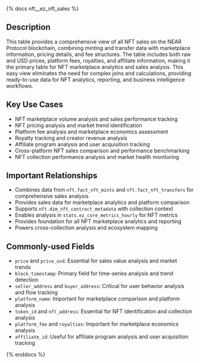 {% docs nft__ez_nft_sales %}

## Description
This table provides a comprehensive view of all NFT sales on the NEAR Protocol blockchain, combining minting and transfer data with marketplace information, pricing details, and fee structures. The table includes both raw and USD prices, platform fees, royalties, and affiliate information, making it the primary table for NFT marketplace analytics and sales analysis. This easy view eliminates the need for complex joins and calculations, providing ready-to-use data for NFT analytics, reporting, and business intelligence workflows.

## Key Use Cases
- NFT marketplace volume analysis and sales performance tracking
- NFT pricing analysis and market trend identification
- Platform fee analysis and marketplace economics assessment
- Royalty tracking and creator revenue analysis
- Affiliate program analysis and user acquisition tracking
- Cross-platform NFT sales comparison and performance benchmarking
- NFT collection performance analysis and market health monitoring

## Important Relationships
- Combines data from `nft.fact_nft_mints` and `nft.fact_nft_transfers` for comprehensive sales analysis
- Provides sales data for marketplace analytics and platform comparison
- Supports `nft.dim_nft_contract_metadata` with collection context
- Enables analysis in `stats.ez_core_metrics_hourly` for NFT metrics
- Provides foundation for all NFT marketplace analytics and reporting
- Powers cross-collection analysis and ecosystem mapping

## Commonly-used Fields
- `price` and `price_usd`: Essential for sales value analysis and market trends
- `block_timestamp`: Primary field for time-series analysis and trend detection
- `seller_address` and `buyer_address`: Critical for user behavior analysis and flow tracking
- `platform_name`: Important for marketplace comparison and platform analysis
- `token_id` and `nft_address`: Essential for NFT identification and collection analysis
- `platform_fee` and `royalties`: Important for marketplace economics analysis
- `affiliate_id`: Useful for affiliate program analysis and user acquisition tracking

{% enddocs %} 